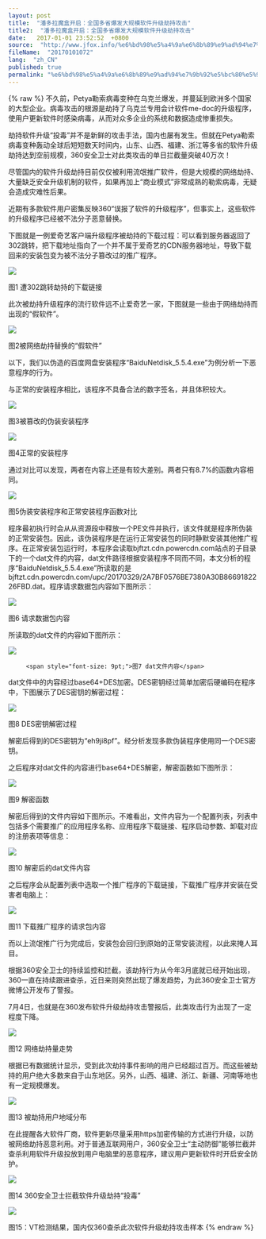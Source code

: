 ```yaml
---
layout: post
title:  "潘多拉魔盒开启：全国多省爆发大规模软件升级劫持攻击"
title2:  "潘多拉魔盒开启：全国多省爆发大规模软件升级劫持攻击"
date:   2017-01-01 23:52:52  +0800
source:  "http://www.jfox.info/%e6%bd%98%e5%a4%9a%e6%8b%89%e9%ad%94%e7%9b%92%e5%bc%80%e5%90%af%e5%85%a8%e5%9b%bd%e5%a4%9a%e7%9c%81%e7%88%86%e5%8f%91%e5%a4%a7%e8%a7%84%e6%a8%a1%e8%bd%af%e4%bb%b6%e5%8d%87%e7%ba%a7%e5%8a%ab%e6%8c%81.html"
fileName:  "20170101072"
lang:  "zh_CN"
published: true
permalink: "%e6%bd%98%e5%a4%9a%e6%8b%89%e9%ad%94%e7%9b%92%e5%bc%80%e5%90%af%e5%85%a8%e5%9b%bd%e5%a4%9a%e7%9c%81%e7%88%86%e5%8f%91%e5%a4%a7%e8%a7%84%e6%a8%a1%e8%bd%af%e4%bb%b6%e5%8d%87%e7%ba%a7%e5%8a%ab%e6%8c%81.html"
---
```

{% raw %}
不久前，Petya勒索病毒变种在乌克兰爆发，并蔓延到欧洲多个国家的大型企业。病毒攻击的根源是劫持了乌克兰专用会计软件me-doc的升级程序，使用户更新软件时感染病毒，从而对众多企业的系统和数据造成惨重损失。

劫持软件升级“投毒”并不是新鲜的攻击手法，国内也屡有发生。但就在Petya勒索病毒变种轰动全球后短短数天时间内，山东、山西、福建、浙江等多省的软件升级劫持达到空前规模，360安全卫士对此类攻击的单日拦截量突破40万次！

尽管国内的软件升级劫持目前仅仅被利用流氓推广软件，但是大规模的网络劫持、大量缺乏安全升级机制的软件，如果再加上“商业模式”非常成熟的勒索病毒，无疑会造成灾难性后果。

近期有多款软件用户密集反映360“误报了软件的升级程序”，但事实上，这些软件的升级程序已经被不法分子恶意替换。

下图就是一例爱奇艺客户端升级程序被劫持的下载过程：可以看到服务器返回了302跳转，把下载地址指向了一个并不属于爱奇艺的CDN服务器地址，导致下载回来的安装包变为被不法分子篡改过的推广程序。

![](21edcf1.gif)

图1 遭302跳转劫持的下载链接

此次被劫持升级程序的流行软件远不止爱奇艺一家，下图就是一些由于网络劫持而出现的“假软件”。

![](21edcf1.gif)

图2被网络劫持替换的“假软件”

以下，我们以伪造的百度网盘安装程序“BaiduNetdisk_5.5.4.exe”为例分析一下恶意程序的行为。

与正常的安装程序相比，该程序不具备合法的数字签名，并且体积较大。

![](21edcf1.gif)

图3被篡改的伪装安装程序

![](21edcf1.gif)

图4正常的安装程序

通过对比可以发现，两者在内容上还是有较大差别。两者只有8.7%的函数内容相同。

![](21edcf1.gif)

图5伪装安装程序和正常安装程序函数对比

程序最初执行时会从从资源段中释放一个PE文件并执行，该文件就是程序所伪装的正常安装包。因此，该伪装程序是在运行正常安装包的同时静默安装其他推广程序。在正常安装包运行时，本程序会读取bjftzt.cdn.powercdn.com站点的子目录下的一个dat文件的内容，dat文件路径根据安装程序不同而不同，本文分析的程序“BaiduNetdisk_5.5.4.exe”所读取的是bjftzt.cdn.powercdn.com/upc/20170329/2A7BF0576BE7380A30B8669182226FBD.dat。程序请求数据包内容如下图所示：

![](21edcf1.gif)

图6 请求数据包内容

所读取的dat文件的内容如下图所示：

![](21edcf1.gif)

         <span style="font-size: 9pt;">图7 dat文件内容</span>
    

dat文件中的内容经过base64+DES加密。DES密钥经过简单加密后硬编码在程序中，下图展示了DES密钥的解密过程：

![](21edcf1.gif)

图8 DES密钥解密过程

解密后得到的DES密钥为“eh9ji8pf”。经分析发现多款伪装程序使用同一个DES密钥。

之后程序对dat文件的内容进行base64+DES解密，解密函数如下图所示：

![](21edcf1.gif)

图9 解密函数

解密后得到的文件内容如下图所示。不难看出，文件内容为一个配置列表，列表中包括多个需要推广的应用程序名称、应用程序下载链接、程序启动参数、卸载对应的注册表项等信息：

![](21edcf1.gif)

图10 解密后的dat文件内容

之后程序会从配置列表中选取一个推广程序的下载链接，下载推广程序并安装在受害者电脑上：

![](21edcf1.gif)

图11 下载推广程序的请求包内容

而以上流氓推广行为完成后，安装包会回归到原始的正常安装流程，以此来掩人耳目。

根据360安全卫士的持续监控和拦截，该劫持行为从今年3月底就已经开始出现，360一直在持续跟进查杀，近日来则突然出现了爆发趋势，为此360安全卫士官方微博公开发布了警报。

7月4日，也就是在360发布软件升级劫持攻击警报后，此类攻击行为出现了一定程度下降。

![](21edcf1.gif)

图12 网络劫持量走势

根据已有数据统计显示，受到此次劫持事件影响的用户已经超过百万。而这些被劫持的用户绝大多数来自于山东地区。另外，山西、福建、浙江、新疆、河南等地也有一定规模爆发。

![](21edcf1.gif)

图13 被劫持用户地域分布

在此提醒各大软件厂商，软件更新尽量采用https加密传输的方式进行升级，以防被网络劫持恶意利用。对于普通互联网用户，360安全卫士“主动防御”能够拦截并查杀利用软件升级投放到用户电脑里的恶意程序，建议用户更新软件时开启安全防护。

![](21edcf1.gif)

图14 360安全卫士拦截软件升级劫持“投毒”

![](21edcf1.gif)

图15：VT检测结果，国内仅360查杀此次软件升级劫持攻击样本
{% endraw %}